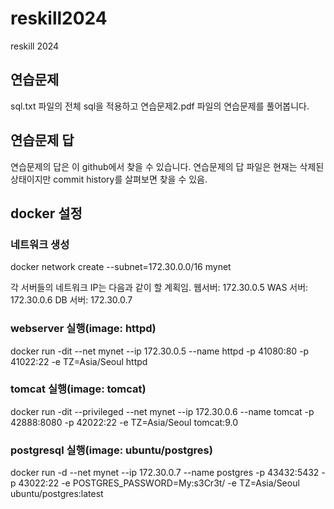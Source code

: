 # reskill2024
reskill 2024

## 연습문제
sql.txt 파일의 전체 sql을 적용하고
연습문제2.pdf 파일의 연습문제를 풀어봅니다.

## 연습문제 답
연습문제의 답은 이 github에서 찾을 수 있습니다. 연습문제의 답 파일은 현재는 삭제된 상태이지만 commit history를 살펴보면 찾을 수 있음.


## docker 설정

### 네트워크 생성
docker network create --subnet=172.30.0.0/16 mynet

각 서버들의 네트워크 IP는 다음과 같이 할 계획임. 웹서버: 172.30.0.5 WAS 서버: 172.30.0.6 DB 서버: 172.30.0.7

### webserver 실행(image: httpd)

docker run -dit --net mynet --ip 172.30.0.5 --name httpd -p 41080:80 -p 41022:22 -e TZ=Asia/Seoul httpd

### tomcat 실행(image: tomcat)

docker run -dit --privileged --net mynet --ip 172.30.0.6 --name tomcat -p 42888:8080 -p 42022:22 -e TZ=Asia/Seoul tomcat:9.0

### postgresql 실행(image: ubuntu/postgres)

docker run -d --net mynet --ip 172.30.0.7 --name postgres -p 43432:5432 -p 43022:22 -e POSTGRES_PASSWORD=My:s3Cr3t/ -e TZ=Asia/Seoul ubuntu/postgres:latest
